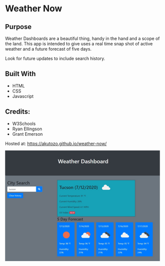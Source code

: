 # Weather Now

## Purpose
Weather Dashboards are a beautiful thing, handy in the hand and a scope of the land. This app is intended to give uses a real time snap shot of active weather and a future forecast of five days.

Look for future updates to include search history.

## Built With
* HTML
* CSS
* Javascript

## Credits:

* W3Schools
* Ryan Ellingson
* Grant Emerson

Hosted at: https://akutozo.github.io/weather-now/

![Weather Dashboard](/assets/weather-db.jpg "Final Version")
